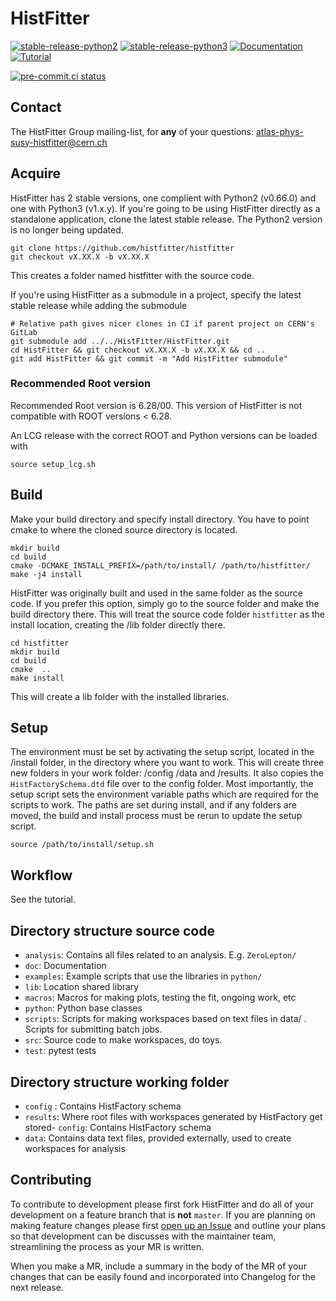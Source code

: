 # HistFitter

[![stable-release-python2](https://img.shields.io/badge/StablePython2-v0.66.0-green)](https://gitlab.cern.ch/HistFitter/HistFitter/-/releases/v0.66.0)
[![stable-release-python3](https://img.shields.io/badge/StablePython3-v1.2.0-green)](https://gitlab.cern.ch/HistFitter/HistFitter/-/tree/v1.2.0)
[![Documentation](https://img.shields.io/badge/Documentation-blue)](https://twiki.cern.ch/twiki/bin/viewauth/AtlasProtected/SusyFitter)
[![Tutorial](https://img.shields.io/badge/Tutorial-orange)](https://twiki.cern.ch/twiki/bin/viewauth/AtlasProtected/HistFitterTutorial)

[![pre-commit.ci status](https://results.pre-commit.ci/badge/github/histfitter/histfitter/master.svg)](https://results.pre-commit.ci/latest/github/histfitter/histfitter/master)

## Contact

The HistFitter Group mailing-list, for **any** of your questions: <atlas-phys-susy-histfitter@cern.ch>

## Acquire
HistFitter has 2 stable versions, one complient with Python2 (v0.66.0) and one with Python3 (v1.x.y).
If you're going to be using HistFitter directly as a standalone application, clone the latest stable release. The Python2 version is no longer being updated.

```
git clone https://github.com/histfitter/histfitter
git checkout vX.XX.X -b vX.XX.X
```
This creates a folder named histfitter with the source code.

If you're using HistFitter as a submodule in a project, specify the latest stable release while adding the submodule

```
# Relative path gives nicer clones in CI if parent project on CERN's GitLab
git submodule add ../../HistFitter/HistFitter.git
cd HistFitter && git checkout vX.XX.X -b vX.XX.X && cd ..
git add HistFitter && git commit -m "Add HistFitter submodule"
```


### Recommended Root version

Recommended Root version is 6.28/00. This version of HistFitter is not compatible with ROOT versions < 6.28.

An LCG release with the correct ROOT and Python versions can be loaded with

```
source setup_lcg.sh
```

## Build

Make your build directory and specify install directory. You have to point cmake to where the cloned source directory is located.
```
mkdir build
cd build
cmake -DCMAKE_INSTALL_PREFIX=/path/to/install/ /path/to/histfitter/
make -j4 install
```

HistFitter was originally built and used in the same folder as the source code. If you prefer this option, simply go to the source folder and make the build directory there. This will treat the source code folder `histfitter` as the install location, creating the /lib folder directly there.
```
cd histfitter
mkdir build
cd build
cmake  ..
make install
```
This will create a lib folder with the installed libraries.


## Setup

The environment must be set by activating the setup script, located in the /install folder, in the directory where you want to work. This will create three new folders in your work folder: /config /data and /results. It also copies the `HistFactorySchema.dtd` file over to the config folder. Most importantly, the setup script sets the environment variable paths which are required for the scripts to work. The paths are set during install, and if any folders are moved, the build and install process must be rerun to update the setup script.

```
source /path/to/install/setup.sh
```

## Workflow

See the tutorial.

## Directory structure source code

- `analysis`: Contains all files related to an analysis. E.g. `ZeroLepton/`
- `doc`: Documentation
- `examples`: Example scripts that use the libraries in `python/`
- `lib`: Location shared library
- `macros`: Macros for making plots, testing the fit, ongoing work, etc
- `python`: Python base classes
- `scripts`: Scripts for making workspaces based on text files in data/ . Scripts for submitting batch jobs.
- `src`: Source code to make workspaces, do toys.
- `test`: pytest tests

## Directory structure working folder

- `config` : Contains HistFactory schema
- `results`: Where root files with workspaces generated by HistFactory get stored- `config`: Contains HistFactory schema
- `data`: Contains data text files, provided externally, used to create workspaces for analysis

## Contributing

To contribute to development please first fork HistFitter and do all of your development on a feature branch that is **not** `master`.
If you are planning on making feature changes please first [open up an Issue](https://github.com/histfitter/histfitter/issues) and outline your plans so that development can be discusses with the maintainer team, streamlining the process as your MR is written.

When you make a MR, include a summary in the body of the MR of your changes that can be easily found and incorporated into Changelog for the next release.
